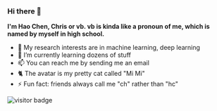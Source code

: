 ### Hi there 👋

**I'm Hao Chen, Chris or vb. vb is kinda like a pronoun of me, which is named by myself in high school.**

- 🏫 My research interests are in machine learning, deep learning
- 🌱 I’m currently learning dozens of stuff
- 📫 You can reach me by sending me an email
- 🐈 The avatar is my pretty cat called "Mi Mi"
- ⚡ Fun fact: friends always call me "ch" rather than "hc"

<!--
[![VoiceBeer's Github Stats](https://github-readme-stats.vercel.app/api?username=VoiceBeer&show_icons=true)](https://github.com/anuraghazra/github-readme-stats)
-->

<img src="https://visitor-badge.laobi.icu/badge?page_id=VoiceBeer.VoiceBeer" alt="visitor badge"/>
